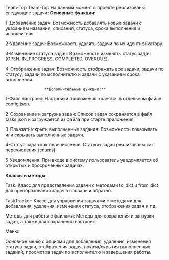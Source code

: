 Team-Top
Team-Top
На данный момент в проекте реализованы следующие задачи:
                 ****Основные функции:****

1-Добавление задач: Возможность добавлять новые задачи с указанием названия, описания, статуса, 
                  срока выполнения и исполнителя.

2-Удаление задач: Возможность удалять задачи по их идентификатору.

3-Изменение статуса задач: Возможность изменять статус задач (OPEN, IN_PROGRESS, COMPLETED, OVERDUE).

4-Отображение задач: Возможность отображать все задачи, задачи по статусу, задачи по исполнителю 
                  и задачи с указанием срока выполнения.

                     **Дополнительные функции:**

1-Файл настроек: Настройки приложения хранятся в отдельном файле config.json.

2-Сохранение и загрузка задач: Список задач сохраняется в файл tasks.json и загружается из файла 
                             при старте приложения.

3-Показать/скрыть выполненные задания: Возможность показывать или скрывать выполненные задачи.

4-Статус задач как перечисление: Статусы задач реализованы как перечисления (enums).

5-Уведомления: При входе в систему пользователь уведомляется об открытых и просроченных задачах.

**Классы и методы:**

Task: Класс для представления задачи с методами to_dict и from_dict для преобразования задач в словарь
                         и обратно.

TaskTracker: Класс для управления задачами с методами для добавления, удаления, изменения статуса, 
                           отображения задач и т.д.

Методы для работы с файлами: Методы для сохранения и загрузки задач, а также для сохранения настроек.

Меню:

Основное меню с опциями для добавления, удаления, изменения статуса задач,
отображения задач, показа/скрытия выполненных заданий, просмотра задач 
по исполнителю и завершения работы.

